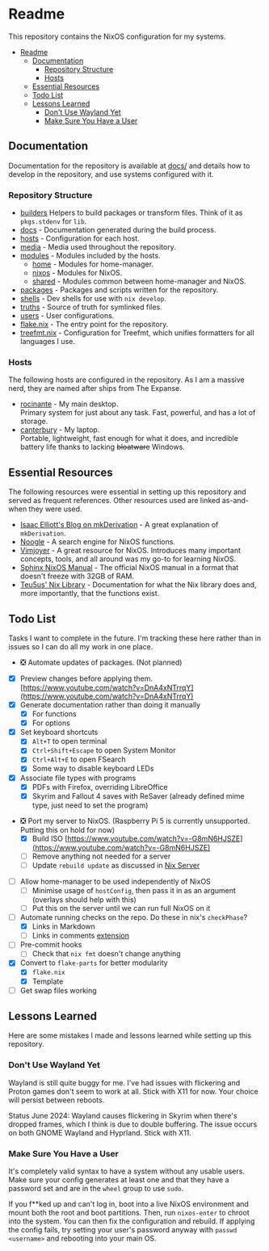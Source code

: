 # Readme

This repository contains the NixOS configuration for my systems.

- [Readme](#readme)
  - [Documentation](#documentation)
    - [Repository Structure](#repository-structure)
    - [Hosts](#hosts)
  - [Essential Resources](#essential-resources)
  - [Todo List](#todo-list)
  - [Lessons Learned](#lessons-learned)
    - [Don't Use Wayland Yet](#dont-use-wayland-yet)
    - [Make Sure You Have a User](#make-sure-you-have-a-user)

## Documentation

Documentation for the repository is available at [docs/](docs/readme.md) and
details how to develop in the repository, and use systems configured with it.

### Repository Structure

- [builders](builders/) Helpers to build packages or transform files. Think of
  it as `pkgs.stdenv` for `lib`.
- [docs](docs/readme.md) - Documentation generated during the build process.
- [hosts](hosts/) - Configuration for each host.
- [media](media/) - Media used throughout the repository.
- [modules](modules/) - Modules included by the hosts.
  - [home](modules/home/) - Modules for home-manager.
  - [nixos](modules/nixos/) - Modules for NixOS.
  - [shared](modules/shared/) - Modules common between home-manager and NixOS.
- [packages](packages/) - Packages and scripts written for the repository.
- [shells](shells/) - Dev shells for use with `nix develop`.
- [truths](truths/) - Source of truth for symlinked files.
- [users](users/) - User configurations.
- [flake.nix](flake.nix) - The entry point for the repository.
- [treefmt.nix](treefmt.nix) - Configuration for Treefmt, which unifies
  formatters for all languages I use.

### Hosts

The following hosts are configured in the repository. As I am a massive nerd,
they are named after ships from The Expanse.

- [rocinante](hosts/rocinante/configuration.nix) - My main desktop.<br> Primary
  system for just about any task. Fast, powerful, and has a lot of storage.
- [canterbury](hosts/canterbury/configuration.nix) - My laptop.<br> Portable,
  lightweight, fast enough for what it does, and incredible battery life thanks
  to lacking ~~bloatware~~ Windows.

## Essential Resources

The following resources were essential in setting up this repository and served
as frequent references. Other resources used are linked as-and-when they were
used.

- [Isaac Elliott's Blog on mkDerivation](https://blog.ielliott.io/nix-docs/mkDerivation.html) -
  A great explanation of `mkDerivation`.
- [Noogle](https://noogle.dev/) - A search engine for NixOS functions.
- [Vimjoyer](https://www.youtube.com/@vimjoyer) - A great resource for NixOS.
  Introduces many important concepts, tools, and all around was my go-to for
  learning NixOS.
- [Sphinx NixOS Manual](https://nlewo.github.io/nixos-manual-sphinx/development/option-types.xml.html) -
  The official NixOS manual in a format that doesn't freeze with 32GB of RAM.
- [Teu5us' Nix Library](https://teu5us.github.io/nix-lib.html) - Documentation
  for what the Nix library does and, more importantly, that the functions exist.

## Todo List

Tasks I want to complete in the future. I'm tracking these here rather than in
issues so I can do all my work in one place.

- ❎ Automate updates of packages. (Not planned)
- [x] Preview changes before applying them.
      [https://www.youtube.com/watch?v=DnA4xNTrrqY](https://www.youtube.com/watch?v=DnA4xNTrrqY)
- [x] Generate documentation rather than doing it manually
  - [x] For functions
  - [x] For options
- [x] Set keyboard shortcuts
  - [x] `Alt+T` to open terminal
  - [x] `Ctrl+Shift+Escape` to open System Monitor
  - [x] `Ctrl+Alt+E` to open FSearch
  - [x] Some way to disable keyboard LEDs
- [x] Associate file types with programs
  - [x] PDFs with Firefox, overriding LibreOffice
  - [x] Skyrim and Fallout 4 saves with ReSaver (already defined mime type, just
        need to set the program)
- ❎ Port my server to NixOS. (Raspberry Pi 5 is currently unsupported. Putting
  this on hold for now)
  - [x] Build ISO
        [https://www.youtube.com/watch?v=-G8mN6HJSZE](https://www.youtube.com/watch?v=-G8mN6HJSZE)
  - [ ] Remove anything not needed for a server
  - [ ] Update `rebuild update` as discussed in
        [Nix Server](./docs/plan/nix-server.md)
- [ ] Allow home-manager to be used independently of NixOS
  - [ ] Minimise usage of `hostConfig`, then pass it in as an argument (overlays
        should help with this)
  - [ ] Put this on the server until we can run full NixOS on it
- [ ] Automate running checks on the repo. Do these in nix's `checkPhase`?
  - [x] Links in Markdown
  - [ ] Links in comments
        [extension](https://marketplace.visualstudio.com/items?itemName=Isotechnics.commentlinks)
- [ ] Pre-commit hooks
  - [ ] Check that `nix fmt` doesn't change anything
- [x] Convert to `flake-parts` for better modularity
  - [x] `flake.nix`
  - [x] Template
- [ ] Get swap files working

## Lessons Learned

Here are some mistakes I made and lessons learned while setting up this
repository.

### Don't Use Wayland Yet

Wayland is still quite buggy for me. I've had issues with flickering and Proton
games don't seem to work at all. Stick with X11 for now. Your choice will
persist between reboots.

Status June 2024: Wayland causes flickering in Skyrim when there's dropped
frames, which I think is due to double buffering. The issue occurs on both GNOME
Wayland and Hyprland. Stick with X11.

### Make Sure You Have a User

It's completely valid syntax to have a system without any usable users. Make
sure your config generates at least one and that they have a password set and
are in the `wheel` group to use `sudo`.

If you f\*\*ked up and can't log in, boot into a live NixOS environment and
mount both the root and boot partitions. Then, run `nixos-enter` to chroot into
the system. You can then fix the configuration and rebuild. If applying the
config fails, try setting your user's password anyway with `passwd <username>`
and rebooting into your main OS.
